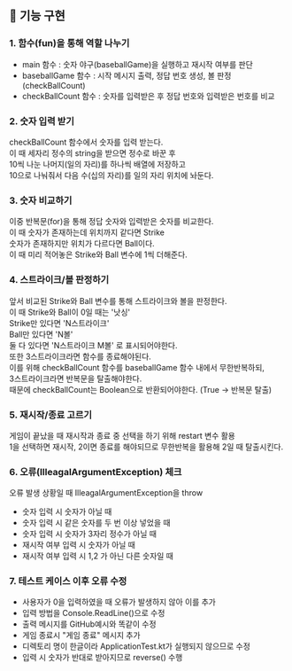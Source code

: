 ## 📝 기능 구현

### 1. 함수(fun)을 통해 역할 나누기
- main 함수 : 숫자 야구(baseballGame)을 실행하고 재시작 여부를 판단
- baseballGame 함수 : 시작 메시지 출력, 정답 번호 생성, 볼 판정(checkBallCount)
- checkBallCount 함수 : 숫자를 입력받은 후 정답 번호와 입력받은 번호를 비교

### 2. 숫자 입력 받기
checkBallCount 함수에서 숫자를 입력 받는다.<br>
이 때 세자리 정수의 string을 받으면 정수로 바꾼 후<br>
10씩 나눈 나머지(일의 자리)를 하나씩 배열에 저장하고<br>
10으로 나눠줘서 다음 수(십의 자리)를 일의 자리 위치에 놔둔다.

### 3. 숫자 비교하기
이중 반복문(for)을 통해 정답 숫자와 입력받은 숫자를 비교한다.<br>
이 때 숫자가 존재하는데 위치까지 같다면 Strike<br>
숫자가 존재하지만 위치가 다르다면 Ball이다.<br>
이 때 미리 적어놓은 Strike와 Ball 변수에 1씩 더해준다.

### 4. 스트라이크/볼 판정하기
앞서 비교된 Strike와 Ball 변수를 통해 스트라이크와 볼을 판정한다.<br>
이 때 Strike와 Ball이 0일 때는 '낫싱'<br>
Strike만 있다면 'N스트라이크'<br>
Ball만 있다면 'N볼'<br>
둘 다 있다면 'N스트라이크 M볼' 로 표시되어야한다.<br>
또한 3스트라이크라면 함수를 종료해야된다.<br>
이를 위해 checkBallCount 함수를 baseballGame 함수 내에서 무한반복하되,<br>
3스트라이크라면 반복문을 탈출해야한다.<br>
때문에 checkBallCount는 Boolean으로 반환되어야한다. (True -> 반복문 탈출)

### 5. 재시작/종료 고르기
게임이 끝났을 때 재시작과 종료 중 선택을 하기 위해 restart 변수 활용<br>
1을 선택하면 재시작, 2이면 종료를 해야되므로 무한반복을 활용해 2일 때 탈출시킨다.

### 6. 오류(IlleagalArgumentException) 체크
오류 발생 상황일 때 IlleagalArgumentException을 throw<br>
- 숫자 입력 시 숫자가 아닐 때
- 숫자 입력 시 같은 숫자를 두 번 이상 넣었을 때
- 숫자 입력 시 숫자가 3자리 정수가 아닐 때
- 재시작 여부 입력 시 숫자가 아닐 때
- 재시작 여부 입력 시 1,2 가 아닌 다른 숫자일 때

### 7. 테스트 케이스 이후 오류 수정
- 사용자가 0을 입력하였을 때 오류가 발생하지 않아 이를 추가
- 입력 방법을 Console.ReadLine()으로 수정
- 출력 메시지를 GitHub예시와 똑같이 수정
- 게임 종료시 "게임 종료" 메시지 추가
- 디렉토리 명이 한글이라 ApplicationTest.kt가 실행되지 않으므로 수정
- 입력 시 숫자가 반대로 받아지므로 reverse() 수행